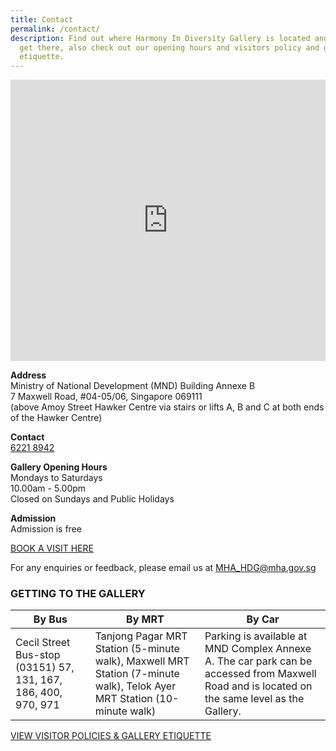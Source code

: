 ```yaml
---
title: Contact
permalink: /contact/
description: Find out where Harmony In Diversity Gallery is located and how to
  get there, also check out our opening hours and visitors policy and gallery
  etiquette.
---
```

<iframe loading="lazy" allowfullscreen="" style="border:0;" height="450" width="100%" src="https://www.google.com/maps/embed?pb=!1m18!1m12!1m3!1d3988.823269365817!2d103.84465105005495!3d1.2796545990620822!2m3!1f0!2f0!3f0!3m2!1i1024!2i768!4f13.1!3m3!1m2!1s0x31da191299684e2f%3A0x2fcd168718b3a1e9!2sHarmony%20in%20Diversity%20Gallery!5e0!3m2!1sen!2ssg!4v1674088872113!5m2!1sen!2ssg"></iframe>

**Address**  
Ministry of National Development (MND) Building Annexe B  
7 Maxwell Road, #04-05/06, Singapore 069111  
(above Amoy Street Hawker Centre via stairs or lifts A, B and C at both ends of the Hawker Centre)

**Contact**  
[6221 8942](tel:62218942)

**Gallery Opening Hours**  
Mondays to Saturdays  
10.00am - 5.00pm  
Closed on Sundays and Public Holidays

**Admission**  
Admission is free

[BOOK A VISIT HERE](https://form.gov.sg/forms/mha/5bab41b04e2ef2000f8f2a4d)

For any enquiries or feedback, please email us at&nbsp;[MHA\_HDG@mha.gov.sg](mailto:MHA_HDG@mha.gov.sg)

### GETTING TO THE GALLERY



| **By Bus** | **By MRT** | **By Car** |
| -------- | -------- | -------- |
| Cecil Street Bus-stop (03151) 57, 131, 167, 186, 400, 970, 971 | Tanjong Pagar MRT Station (5-minute walk), Maxwell MRT Station (7-minute walk), Telok Ayer MRT Station (10-minute walk) | Parking is available at MND Complex Annexe A. The car park can be accessed from Maxwell Road and is located on the same level as the Gallery. |

[VIEW VISITOR POLICIES &amp; GALLERY ETIQUETTE](/visitor-policies)
